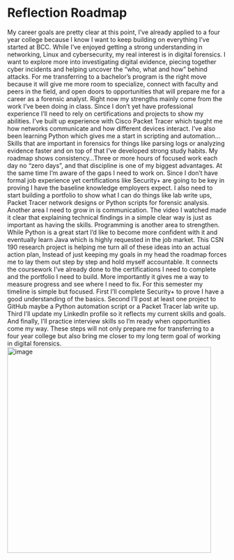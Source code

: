 # Reflection Roadmap 

My career goals are pretty clear at this point, I’ve already applied to a four year college because I know I want to keep building on everything I’ve started at BCC. While I’ve enjoyed getting a strong understanding in networking, Linux and cybersecurity, my real interest is in digital forensics. I want to explore more into investigating digital evidence, piecing together cyber incidents and helping uncover the “who, what and how” behind attacks. For me transferring to a bachelor’s program is the right move because it will give me more room to specialize, connect with faculty and peers in the field, and open doors to opportunities that will prepare me for a career as a forensic analyst. Right now my strengths mainly come from the work I’ve been doing in class.  Since I don’t yet have professional experience I’ll need to rely on certifications and projects to show my abilities. I’ve built up experience with Cisco Packet Tracer which taught me how networks communicate and how different devices interact. I’ve also been learning Python which gives me a start in scripting and automation…Skills that are important in forensics for things like parsing logs or analyzing evidence faster and on top of that I’ve developed strong study habits. My roadmap shows consistency…Three or more hours of focused work each day no “zero days”, and that discipline is one of my biggest advantages. At the same time I’m aware of the gaps I need to work on. Since I don’t have formal job experience yet certifications like Security+ are going to be key in proving I have the baseline knowledge employers expect. I also need to start building a portfolio to show what I can do things like lab write ups, Packet Tracer network designs or Python scripts for forensic analysis. Another area I need to grow in is communication. The video I watched made it clear that explaining technical findings in a simple clear way is just as important as having the skills. Programming is another area to strengthen. While Python is a great start I’d like to become more confident with it and eventually learn Java which is highly requested in the job market. This CSN 190 research project is helping me turn all of these ideas into an actual action plan, Instead of just keeping my goals in my head the roadmap forces me to lay them out step by step and hold myself accountable. It connects the coursework I’ve already done to the certifications I need to complete and the portfolio I need to build. More importantly it gives me a way to measure progress and see where I need to fix. For this semester my timeline is simple but focused. First I’ll complete Security+ to prove I have a good understanding of the basics. Second I’ll post at least one project to GitHub maybe a Python automation script or a Packet Tracer lab write up. Third I’ll update my LinkedIn profile so it reflects my current skills and goals. And finally, I’ll practice interview skills so I’m ready when opportunities come my way.  These steps will not only prepare me for transferring to a four year college but also bring me closer to my long term goal of working in digital forensics.<img width="468" height="472" alt="image" src="https://github.com/user-attachments/assets/e69b6d69-edfd-48cf-a12d-ea850d2df400" />

